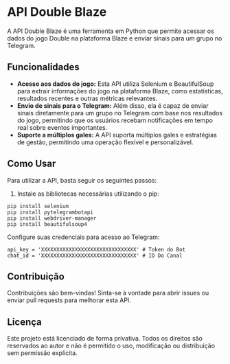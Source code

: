 <h1>API Double Blaze</h1>

<p>A API Double Blaze é uma ferramenta em Python que permite acessar os dados do jogo Double na plataforma Blaze e enviar sinais para um grupo no Telegram.</p>

<h2>Funcionalidades</h2>

<ul>
  <li><strong>Acesso aos dados do jogo:</strong> Esta API utiliza Selenium e BeautifulSoup para extrair informações do jogo na plataforma Blaze, como estatísticas, resultados recentes e outras métricas relevantes.</li>
  
  <li><strong>Envio de sinais para o Telegram:</strong> Além disso, ela é capaz de enviar sinais diretamente para um grupo no Telegram com base nos resultados do jogo, permitindo que os usuários recebam notificações em tempo real sobre eventos importantes.</li>
  
  <li><strong>Suporte a múltiplos gales:</strong> A API suporta múltiplos gales e estratégias de gestão, permitindo uma operação flexível e personalizável.</li>
</ul>

<h2>Como Usar</h2>

<p>Para utilizar a API, basta seguir os seguintes passos:</p>

<ol>
  <li>Instale as bibliotecas necessárias utilizando o pip:</li>
</ol>

<pre><code>pip install selenium
pip install pytelegrambotapi
pip install webdriver-manager
pip install beautifulsoup4
</code></pre>

<p>Configure suas credenciais para acesso ao Telegram:</p>

<pre><code>api_key = 'XXXXXXXXXXXXXXXXXXXXXXXXXXXXXXX' # Token do Bot
chat_id = 'XXXXXXXXXXXXXXXXXXXXXXXXXXXXXXX' # ID Do Canal
</code></pre>

<h2>Contribuição</h2>

<p>Contribuições são bem-vindas! Sinta-se à vontade para abrir issues ou enviar pull requests para melhorar esta API.</p>

<h2>Licença</h2>

<p>Este projeto está licenciado de forma privativa. Todos os direitos são reservados ao autor e não é permitido o uso, modificação ou distribuição sem permissão explícita.</p>

